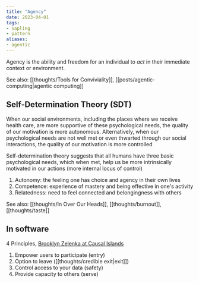 ```yaml
---
title: "Agency"
date: 2023-04-01
tags:
- sapling
- pattern
aliases:
- agentic
---
```


Agency is the ability and freedom for an individual to *act* in their immediate context or environment.

See also: [[thoughts/Tools for Conviviality]], [[posts/agentic-computing|agentic computing]]

## Self-Determination Theory (SDT)
When our social environments, including the places where we receive health care, are more supportive of these psychological needs, the quality of our motivation is more autonomous. Alternatively, when our psychological needs are not well met or even thwarted through our social interactions, the quality of our motivation is more controlled

Self-determination theory suggests that all humans have three basic psychological needs, which when met, help us be more intrinsically motivated in our actions (more internal locus of control)

1. Autonomy: the feeling one has choice and agency in their own lives
2. Competence: experience of mastery and being effective in one's activity
3. Relatedness: need to feel connected and belongingness with others

See also: [[thoughts/In Over Our Heads]], [[thoughts/burnout]], [[thoughts/taste]]

## In software
4 Principles, [Brooklyn Zelenka at Causal Islands](https://youtu.be/YKf5ItBPQ50?t=3975)

1. Empower users to participate (entry)
2. Option to leave ([[thoughts/credible exit|exit]])
3. Control access to your data (safety)
4. Provide capacity to others (serve)